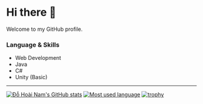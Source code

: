 # Hi there 👋

<!--
**DoHoaiNam914/DoHoaiNam914** is a ✨ _special_ ✨ repository because its `README.md` (this file) appears on your GitHub profile.

Here are some ideas to get you started:

- 🔭 I’m currently working on ...
- 🌱 I’m currently learning ...
- 👯 I’m looking to collaborate on ...
- 🤔 I’m looking for help with ...
- 💬 Ask me about ...
- 📫 How to reach me: ...
- 😄 Pronouns: ...
- ⚡ Fun fact: ...
-->

Welcome to my GitHub profile.

### Language & Skills
- Web Development
- Java
- C#
- Unity (Basic)
---
[![Đỗ Hoài Nam's GitHub stats](https://github-readme-stats.vercel.app/api?username=DoHoaiNam914&theme=dark)](https://github.com/anuraghazra/github-readme-stats)
[![Most used language](https://github-readme-stats.vercel.app/api/top-langs?username=DoHoaiNam914&theme=dark&layout=compact)](https://github.com/anuraghazra/github-readme-stats)
[![trophy](https://github-profile-trophy.vercel.app/?username=DoHoaiNam914&theme=onedark)](https://github.com/ryo-ma/github-profile-trophy)
